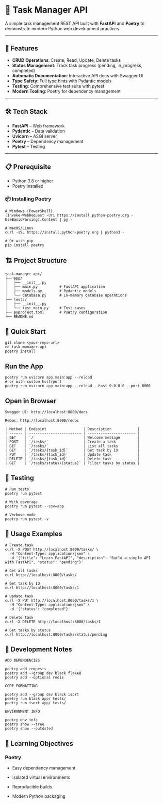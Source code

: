 
# 📝 Task Manager API

A simple task management REST API built with **FastAPI** and **Poetry** to demonstrate modern Python web development practices.

---

## 🚀 Features

- **CRUD Operations**: Create, Read, Update, Delete tasks  
- **Status Management**: Track task progress (pending, in_progress, completed)  
- **Automatic Documentation**: Interactive API docs with Swagger UI  
- **Type Safety**: Full type hints with Pydantic models  
- **Testing**: Comprehensive test suite with pytest  
- **Modern Tooling**: Poetry for dependency management  

---

## 🛠️ Tech Stack

- **FastAPI** – Web framework  
- **Pydantic** – Data validation  
- **Uvicorn** – ASGI server  
- **Poetry** – Dependency management  
- **Pytest** – Testing  

---

## 📋 Prerequisite

- Python 3.8 or higher  
- Poetry installed

### 📦 Installing Poetry

```
# Windows (PowerShell)
(Invoke-WebRequest -Uri https://install.python-poetry.org -UseBasicParsing).Content | py -

# macOS/Linux
curl -sSL https://install.python-poetry.org | python3 -

# Or with pip
pip install poetry

```

## 🏗️ Project Structure

```
task-manager-api/
├── app/
│   ├── __init__.py
│   ├── main.py          # FastAPI application
│   ├── models.py        # Pydantic models
│   └── database.py      # In-memory database operations
├── tests/
│   ├── __init__.py
│   └── test_main.py     # Test cases
├── pyproject.toml       # Poetry configuration
└── README.md

```

## 🚀 Quick Start

```
git clone <your-repo-url>
cd task-manager-api
poetry install

```
## Run the App
```
poetry run uvicorn app.main:app --reload
# or with custom host/port
poetry run uvicorn app.main:app --reload --host 0.0.0.0 --port 8000

```

##  Open in Browser
```
Swagger UI: http://localhost:8000/docs

ReDoc: http://localhost:8000/redoc
```

```
| Method | Endpoint                 | Description            |
| ------ | ------------------------ | ---------------------- |
| GET    | `/`                      | Welcome message        |
| POST   | `/tasks/`                | Create a task          |
| GET    | `/tasks/`                | List all tasks         |
| GET    | `/tasks/{task_id}`       | Get task by ID         |
| PUT    | `/tasks/{task_id}`       | Update task            |
| DELETE | `/tasks/{task_id}`       | Delete task            |
| GET    | `/tasks/status/{status}` | Filter tasks by status |

```

## 🧪 Testing
```
# Run tests
poetry run pytest

# With coverage
poetry run pytest --cov=app

# Verbose mode
poetry run pytest -v

```


## 🧾 Usage Examples

```
# Create task
curl -X POST http://localhost:8000/tasks/ \
  -H "Content-Type: application/json" \
  -d '{"title": "Learn FastAPI", "description": "Build a simple API with FastAPI", "status": "pending"}'

# Get all tasks
curl http://localhost:8000/tasks/

# Get task by ID
curl http://localhost:8000/tasks/1

# Update task
curl -X PUT http://localhost:8000/tasks/1 \
  -H "Content-Type: application/json" \
  -d '{"status": "completed"}'

# Delete task
curl -X DELETE http://localhost:8000/tasks/1

# Get tasks by status
curl http://localhost:8000/tasks/status/pending

```

## 🔧 Development Notes

```
ADD DEPENDENCIES

poetry add requests
poetry add --group dev black flake8
poetry add --optional redis

CODE FORMATTING

poetry add --group dev black isort
poetry run black app/ tests/
poetry run isort app/ tests/

ENVIRONMENT INFO

poetry env info
poetry show --tree
poetry show --outdated

```

## 🎯 Learning Objectives

### Poetry
- Easy dependency management

- Isolated virtual environments

- Reproducible builds

- Modern Python packaging

